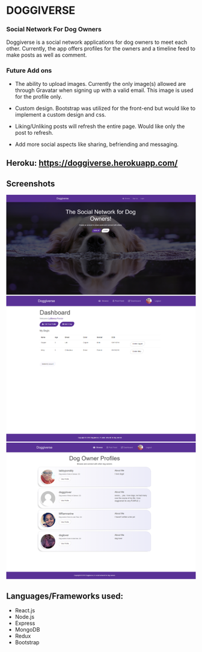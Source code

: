 # DOGGIVERSE
### Social Network For Dog Owners


Doggiverse is a social network applications for dog owners to meet each other.  Currently, the app offers profiles for 
the owners and a timeline feed to make posts as well as comment.  

### Future Add ons

* The ability to upload images. Currently the only image(s) allowed are through Gravatar when signing up with a valid
email. This image is used for the profile only.

* Custom design.  Bootstrap was utilized for the front-end but would like to implement a custom design and css.

* Liking/Unliking posts will refresh the entire page.  Would like only the post to refresh.

* Add more social aspects like sharing, befriending and messaging.


## Heroku: https://doggiverse.herokuapp.com/

## Screenshots

![Image of Doggiverse](Capture1.PNG)
![Image of Doggiverse](Capture2.PNG)
![Image of Doggiverse](Capture3.PNG)



## Languages/Frameworks used:

* React.js
* Node.js
* Express
* MongoDB
* Redux
* Bootstrap

